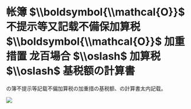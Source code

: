# 帐簿 $\\boldsymbol{\\mathcal{O}}$ 不提示等又記载不備保加算税 $\\boldsymbol{\\mathcal{O}}$ 加重措置 龙百場合 $\\oslash$ 加算税 $\\oslash$ 基税额の計算書

の簿不提示等記载不偏加算税の加重措の基税额、の計算書太内記载。

![](https://www.nta.go.jp/tmp/fb291ee0-2bc7-41c1-b35d-ea110e1b4168/images/f7c93877e69d596ad38f02f2729470fe45951fdcf3af208f42322e6ba2393e14.jpg)